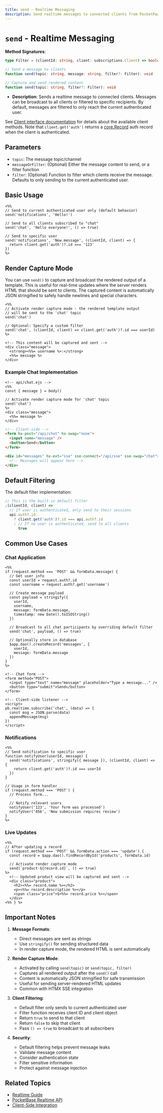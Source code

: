 ```yaml
---
title: send - Realtime Messaging
description: Send realtime messages to connected clients from PocketPages routes.
---
```


# `send` - Realtime Messaging

**Method Signatures**:

```typescript
type Filter = (clientId: string, client: subscriptions.Client) => boolean

// Send a message to clients
function send(topic: string, message: string, filter?: Filter): void

// Capture and send rendered content
function send(topic: string, filter?: Filter): void
```

- **Description**: Sends a realtime message to connected clients. Messages can be broadcast to all clients or filtered to specific recipients. By default, messages are filtered to only reach the current authenticated user.

See [Client interface documentation](https://pocketbase.io/jsvm/interfaces/subscriptions.Client.html) for details about the available client methods. Note that `client.get('auth')` returns a [core.Record](https://pocketbase.io/docs/js-records/) auth record when the client is authenticated.

## Parameters

- `topic`: The message topic/channel
- `messageOrFilter`: (Optional) Either the message content to send, or a filter function
- `filter`: (Optional) Function to filter which clients receive the message. Defaults to only sending to the current authenticated user.

## Basic Usage

```ejs
<%%
// Send to current authenticated user only (default behavior)
send('notifications', 'Hello!')

// Send to all clients subscribed to "chat"
send('chat', 'Hello everyone!', () => true)

// Send to specific user
send('notifications', 'New message', (clientId, client) => {
  return client.get('auth')?.id === '123'
})
%>
```

## Render Capture Mode

You can use `send()` to capture and broadcast the rendered output of a template. This is useful for real-time updates where the server renders HTML that should be sent to clients. The captured content is automatically JSON stringified to safely handle newlines and special characters.

```ejs
<%%
// Activate render capture mode - the rendered template output
// will be sent to the 'chat' topic
send('chat')

// Optional: Specify a custom filter
send('chat', (clientId, client) => client.get('auth')?.id === userId)
%>

<!-- This content will be captured and sent -->
<div class="message">
  <strong><%%= username %>:</strong>
  <%%= message %>
</div>
```

### Example Chat Implementation

```ejs
<!-- api/chat.ejs -->
<%%
const { message } = body()

// Activate render capture mode for 'chat' topic
send('chat')
%>
<div class="message">
  <%%= message %>
</div>
```

```html
<!-- Client-side -->
<form hx-post="/api/chat" hx-swap="none">
  <input name="message" />
  <button>Send</button>
</form>

<div id="messages" hx-ext="sse" sse-connect="/api/sse" sse-swap="chat">
  <!-- Messages will appear here -->
</div>
```

## Default Filtering

The default filter implementation:

```javascript
// This is the built-in default filter
;(clientId, client) =>
  // If user is authenticated, only send to their sessions
  api.auth?.id
    ? client.get('auth')?.id === api.auth?.id
    : // If no user is authenticated, send to all clients
      true
```

## Common Use Cases

### Chat Application

```ejs
<%%
if (request.method === 'POST' && formData.message) {
  // Get user info
  const userId = request.auth?.id
  const username = request.auth?.get('username')

  // Create message payload
  const payload = stringify({
    userId,
    username,
    message: formData.message,
    timestamp: new Date().toISOString()
  })

  // Broadcast to all chat participants by overriding default filter
  send('chat', payload, () => true)

  // Optionally store in database
  $app.dao().createRecord('messages', {
    userId,
    message: formData.message
  })
}
%>

<!-- Chat form -->
<form method="POST">
  <input type="text" name="message" placeholder="Type a message..." />
  <button type="submit">Send</button>
</form>

<!-- Client-side listener -->
<script>
pb.realtime.subscribe('chat', (data) => {
  const msg = JSON.parse(data)
  appendMessage(msg)
})
</script>
```

### Notifications

```ejs
<%%
// Send notification to specific user
function notifyUser(userId, message) {
  send('notifications', stringify({ message }), (clientId, client) => {
    return client.get('auth')?.id === userId
  })
}

// Usage in form handler
if (request.method === 'POST') {
  // Process form...

  // Notify relevant users
  notifyUser('123', 'Your form was processed')
  notifyUser('456', 'New submission requires review')
}
%>
```

### Live Updates

```ejs
<%%
// After updating a record
if (request.method === 'POST' && formData.action === 'update') {
  const record = $app.dao().findRecordById('products', formData.id)

  // Activate render capture mode
  send(`product-${record.id}`, () => true)
%>
  <!-- Updated product view will be captured and sent -->
  <div class="product">
    <h2><%%= record.name %></h2>
    <p><%%= record.description %></p>
    <span class="price">$<%%= record.price %></span>
  </div>
<%% } %>
```

## Important Notes

1. **Message Formats**:

   - Direct messages are sent as strings
   - Use `stringify()` for sending structured data
   - In render capture mode, the rendered HTML is sent automatically

2. **Render Capture Mode**:

   - Activated by calling `send(topic)` or `send(topic, filter)`
   - Captures all rendered output after the `send()` call
   - Content is automatically JSON stringified for safe transmission
   - Useful for sending server-rendered HTML updates
   - Common with HTMX SSE integration

3. **Client Filtering**:

   - Default filter only sends to current authenticated user
   - Filter function receives client ID and client object
   - Return `true` to send to that client
   - Return `false` to skip that client
   - Pass `() => true` to broadcast to all subscribers

4. **Security**:
   - Default filtering helps prevent message leaks
   - Validate message content
   - Consider authentication state
   - Filter sensitive information
   - Protect against message injection

## Related Topics

- [Realtime Guide](/docs/realtime)
- [PocketBase Realtime API](https://pocketbase.io/docs/realtime)
- [Client-Side Integration](/docs/client-side)
